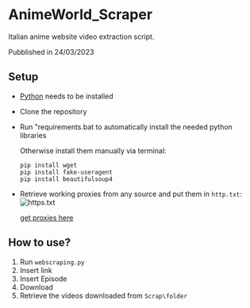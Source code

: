 # AnimeWorld_Scraper
Italian anime website video extraction script.

Pubblished in 24/03/2023

## Setup

+ [Python](https://www.python.org/downloads/) needs to be installed

+ Clone the repository

+ Run "requirements.bat to automatically install the needed python libraries

   Otherwise install them manually via terminal:
  ```
  pip install wget
  pip install fake-useragent
  pip install beautifulsoup4
  ```
+ Retrieve working proxies from any source and put them in `http.txt`:
    ![https.txt](https://i.imgur.com/CyXjBg8.png)
  
    [get proxies here](https://raw.githubusercontent.com/clarketm/proxy-list/master/proxy-list-raw.txt)
    
## How to use?
1. Run `webscraping.py`
2. Insert link
3. Insert Episode
4. Download
5. Retrieve the videos downloaded from `Scrap\folder`
